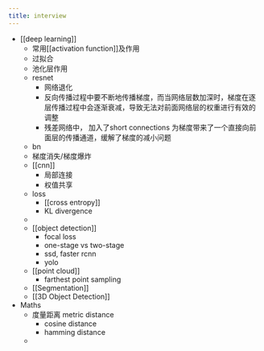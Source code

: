 ```yaml
---
title: interview
---
```


- [[deep learning]]
	- 常用[[activation function]]及作用
	- 过拟合
	- 池化层作用
	- resnet
		- 网络退化
		- 反向传播过程中要不断地传播梯度，而当网络层数加深时，梯度在逐层传播过程中会逐渐衰减，导致无法对前面网络层的权重进行有效的调整
		- 残差网络中， 加入了short connections 为梯度带来了一个直接向前面层的传播通道，缓解了梯度的减小问题
	- bn
	- 梯度消失/梯度爆炸
	- [[cnn]]
		- 局部连接
		- 权值共享
	- loss
		- [[cross entropy]]
		- KL divergence
	-
	- [[object detection]]
		- focal loss
		- one-stage vs two-stage
		- ssd, faster rcnn
		- yolo
	- [[point cloud]]
		- farthest point sampling
	- [[Segmentation]]
	- [[3D Object Detection]]
- Maths
	- 度量距离 metric distance
		- cosine distance
		- hamming distance
	-